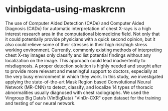 # vinbigdata-using-maskrcnn
The use of Computer Aided Detection (CADe) and Computer Aided Diagnosis (CADx) for automatic interpretation of chest X-rays is a high interest research area in the computational biomedicine field. Not only that it could potentially provide physicians with a quick second opinion, but it also could relieve some of their stresses in their high risk/high stress working environment.
    Currently, commonly existing methods of interpreting chest X-ray images only classify and list potential findings without any localization on the image. This approach could lead inadvertently to misdiagnosis. A proper detection solution is highly needed and sought after to provide more relevant and meaningful support to doctors, especially at the very busy environment in which they work.
     In this study, we investigated applying the state-of-the-art Mask Region based Convolutional Neural Network (MR-CNN) to detect, classify, and localize 14 types of thoracic abnormalities usually diagnosed with chest radiographs. We used the Vingroup Big Data’s (VinBigData) "VinDr-CXR" open dataset for the training and testing of our neural network.
